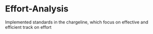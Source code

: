 # Effort-Analysis
Implemented standards in the chargeline, which focus on effective and efficient track on effort 
